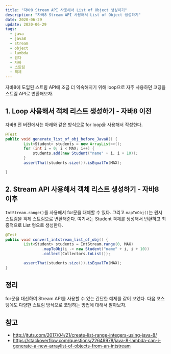```yaml
---
title: "자바8 Stream API 사용해서 List of Object 생성하기"
description: "자바8 Stream API 사용해서 List of Object 생성하기"
date: 2020-06-29
update: 2020-06-29
tags:
  - java
  - java8
  - stream
  - object
  - lambda
  - 람다
  - 자바
  - 스트림
  - 객체
---
```


자바8에 도입된 스트림 API에 조금 더 익숙해지기 위해 loop으로 자주 사용하던 코딩을 스트림 API로 변환해보자.

## 1. Loop 사용해서 객체 리스트 생성하기 - 자바8 이전

자바8 전 버전에서는 아래와 같은 방식으로 for loop을 사용해서 작성한다.

```java
@Test
public void generate_list_of_obj_before_Java8() {
		List<Student> students = new ArrayList<>();
		for (int i = 0; i < MAX; i++) {
			students.add(new Student("name" + i, i + 10));
		}
		assertThat(students.size()).isEqualTo(MAX);

}
```

## 2. Stream API 사용해서 객체 리스트 생성하기 - 자바8 이후

`IntStream.range()`를 사용해서 for문을 대체할 수 있다. 그리고 `mapToObj()`는 원시 스트림을 객체 스트림으로 변환해준다. 여기서는 Student 객체를 생성해서 반환하고 최종적으로 List 형으로 생성한다.

```java
@Test
public void convert_intstream_list_of_obj() {
		List<Student> students = IntStream.range(0, MAX)
				.mapToObj(i -> new Student("name" + i, i + 10))
				.collect(Collectors.toList());

		assertThat(students.size()).isEqualTo(MAX);
}
```

## 정리

for문을 대신하여 Stream API를 사용할 수 있는 간단한 예제를 같이 보았다. 다음 포스팅에도 다양한 스트림 방식으로 코딩하는 방법에 대해서 알아보자.

## 참고

* http://jtuts.com/2017/04/21/create-list-range-integers-using-java-8/
* https://stackoverflow.com/questions/22649978/java-8-lambda-can-i-generate-a-new-arraylist-of-objects-from-an-intstream

